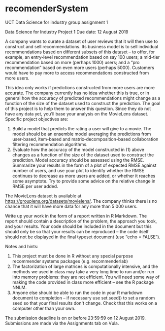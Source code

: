 # recomenderSystem
UCT Data Science for industry group assignment 1


Data Science for Industry Project 1				           Due date: 12 August 2019

A company wants to curate a dataset of user reviews that it will then use to construct and sell recommendations. Its business model is to sell individual recommendations based on different subsets of this dataset – to offer, for example, an entry-level recommendation based on say 100 users; a mid-tier recommendation based on more (perhaps 1000) users; and a “pro recommendation” based on even more users (perhaps 5000). Customers would have to pay more to access recommendations constructed from more users.

This idea only works if predictions constructed from more users are more accurate. The company currently has no idea whether this is true, or in general how the accuracy of predicted recommendations might change as a function of the size of the dataset used to construct the prediction. The goal of this project is to help them to answer this question. Since they do not have any data yet, you’ll base your analysis on the MovieLens dataset. Specific project objectives are:

1.	Build a model that predicts the rating a user will give to a movie. The model should be an ensemble model averaging the predictions from user-based, item-based and matrix-decomposition-based collaboration filtering recommendation algorithms.
2.	Evaluate how the accuracy of the model constructed in (1) above changes as a function of the size of the dataset used to construct the prediction. Model accuracy should be assessed using the RMSE. Summarize your results in the form of a plot of expected RMSE against number of users, and use your plot to identify whether the RMSE continues to decrease as more users are added, or whether it reaches some asymptote. Try to provide some advice on the relative change in RMSE per user added.

The MovieLens dataset is available at https://grouplens.org/datasets/movielens/. The company thinks there is no chance that it will have more data for any more than 5 000 users.

Write up your work in the form of a report written in R Markdown. The report should contain a description of the problem, the approach you took, and your results. Your code should be included in the document but this should only be so that your results can be reproduced – the code itself should not be displayed in the final typeset document (use “echo = FALSE”).

Notes and hints:
1.	This project must be done in R without any special purpose recommender systems packages (e.g. recommenderlab)
2.	The factorization of large matrices is computationally intensive, and the methods we used in class may take a very long time to run and/or run into memory problems: they are not efficient. You will need some way of making the code provided in class more efficient – see the R package NNLM.
3.	Anyone else should be able to run the code in your R markdown document to completion – if necessary use set.seed() to set a random seed so that your final results don't change. Check that this works on a computer other than your own.

The submission deadline is on or before 23:59:59 on 12 August 2019. Submissions are made via the Assignments tab on Vula.
